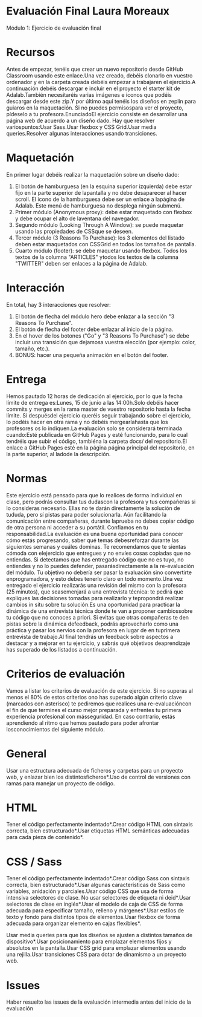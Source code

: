 # Evaluación Final Laura Moreaux

Módulo 1: Ejercicio de evaluación final

# Recursos

Antes de empezar, tenéis que crear un nuevo repositorio desde GitHub Classroom usando este enlace.Una vez creado, debéis clonarlo en vuestro ordenador y en la carpeta creada debéis empezar a trabajaren el ejercicio.A continuación debéis descargar e incluir en el proyecto el starter kit de Adalab.También necesitaréis varias imágenes e iconos que podéis descargar desde este zip.Y por último aquí tenéis los diseños en zeplin para guiaros en la maquetación. Si no puedes permisospara ver el proyecto, pídeselo a tu profesora.EnunciadoEl ejercicio consiste en desarrollar una página web de acuerdo a un diseño dado. Hay que resolver variospuntos:Usar Sass.Usar flexbox y CSS Grid.Usar media queries.Resolver algunas interacciones usando transiciones.

# Maquetación

En primer lugar debéis realizar la maquetación sobre un diseño dado:

1. El botón de hamburguesa (en la esquina superior izquierda) debe estar fijo en la parte superior de lapantalla y no debe desaparecer al hacer scroll. El icono de la hamburguesa debe ser un enlace a lapágina de Adalab. Este menú de hamburguesa no desplega ningún submenú.
2. Primer módulo (Anonymous proxy): debe estar maquetado con flexbox y debe ocupar el alto de laventana del navegador.
3. Segundo módulo (Looking Through A Window): se puede maquetar usando las propiedades de CSSque se deseen.
4. Tercer módulo (3 Reasons To Purchase): los 3 elementos del listado deben estar maquetados con CSSGrid en todos los tamaños de pantalla.
5. Cuarto módulo (footer): se debe maquetar usando flexbox. Todos los textos de la columna "ARTICLES" ytodos los textos de la columna "TWITTER" deben ser enlaces a la página de Adalab.

# Interacción

En total, hay 3 interacciones que resolver:

1. El botón de flecha del módulo hero debe enlazar a la sección "3 Reasons To Purchase".
2. El botón de flecha del footer debe enlazar al inicio de la página.
3. En el hover de los botones ("Go" y "3 Reasons To Purchase") se debe incluir una transición que dejamosa vuestra elección (por ejemplo: color, tamaño, etc.).
4. BONUS: hacer una pequeña animación en el botón del footer.

# Entrega

Hemos pautado 12 horas de dedicación al ejercicio, por lo que la fecha límite de entrega es:Lunes, 15 de junio a las 14:00h.Solo debéis hacer commits y merges en la rama master de vuestro repositorio hasta la fecha límite. Si despuésdel ejercicio queréis seguir trabajando sobre el ejercicio, lo podéis hacer en otra rama y no debéis mergearlahasta que los profesores os lo indiquen.La evaluación solo se considerará terminada cuando:Esté publicada en GitHub Pages y esté funcionando, para lo cual tendréis que subir el código, tambiéna la carpeta docs/ del repositorio.El enlace a GitHub Pages esté en la página página principal del repositorio, en la parte superior, al ladode la descripción.

# Normas

Este ejercicio está pensado para que lo realices de forma individual en clase, pero podrás consultar tus dudascon la profesora y tus compañeras si lo consideras necesario. Ellas no te darán directamente la solución de tududa, pero sí pistas para poder solucionarla. Aún facilitando la comunicación entre compañeras, durante laprueba no debes copiar código de otra persona ni acceder a su portátil. Confiamos en tu responsabilidad.La evaluación es una buena oportunidad para conocer cómo estás progresando, saber qué temas debesreforzar durante las siguientes semanas y cuáles dominas. Te recomendamos que te sientas cómoda con elejercicio que entregues y no envíes cosas copiadas que no entiendas.
Si detectamos que has entregado código que no es tuyo, no entiendes y no lo puedes defender, pasarásdirectamente a la re-evaluación del módulo. Tu objetivo no debería ser pasar la evaluación sino convertirte enprogramadora, y esto debes tenerlo claro en todo momento.Una vez entregado el ejercicio realizarás una revisión del mismo con la profesora (25 minutos), que seasemenjará a una entrevista técnica: te pedirá que expliques las decisiones tomadas para realizarlo y tepropondrá realizar cambios in situ sobre tu solución.Es una oportunidad para practicar la dinámica de una entrevista técnica donde te van a proponer cambiossobre tu código que no conoces a priori. Si evitas que otras compañeras te den pistas sobre la dinámica defeedback, podrás aprovecharlo como una práctica y pasar los nervios con la profesora en lugar de en tuprimera entrevista de trabajo.Al final tendrás un feedback sobre aspectos a destacar y a mejorar en tu ejercicio, y sabrás qué objetivos deaprendizaje has superado de los listados a continuación.

# Criterios de evaluación

Vamos a listar los criterios de evaluación de este ejercicio. Si no superas al menos el 80% de estos criterios ono has superado algún criterio clave (marcados con asterisco) te pediremos que realices una re-evaluacióncon el fin de que termines el curso mejor preparada y enfrentes tu primera experiencia profesional con másseguridad. En caso contrario, estás aprendiendo al ritmo que hemos pautado para poder afrontar losconocimientos del siguiente módulo.

# General

Usar una estructura adecuada de ficheros y carpetas para un proyecto web, y enlazar bien los distintosficheros\*.Uso de control de versiones con ramas para manejar un proyecto de código.

# HTML

Tener el código perfectamente indentado*.Crear código HTML con sintaxis correcta, bien estructurado*.Usar etiquetas HTML semánticas adecuadas para cada pieza de contenido\*.

# CSS / Sass

Tener el código perfectamente indentado*.Crear código Sass con sintaxis correcta, bien estructurado*.Usar algunas características de Sass como variables, anidación y parciales.Usar código CSS que usa de forma intensiva selectores de clase. No usar selectores de etiqueta ni deid*.Usar selectores de clase en inglés*.Usar el modelo de caja de CSS de forma adecuada para especificar tamaño, relleno y márgenes*.Usar estilos de texto y fondo para distintos tipos de elementos.Usar flexbox de forma adecuada para organizar elemento en cajas flexibles*.

Usar media queries para que los diseños se ajusten a distintos tamaños de dispositivo\*.Usar posicionamiento para emplazar elementos fijos y absolutos en la pantalla.Usar CSS grid para emplazar elementos usando una rejilla.Usar transiciones CSS para dotar de dinamismo a un proyecto web.

# Issues

Haber resuelto las issues de la evaluación intermedia antes del inicio de la evaluación
